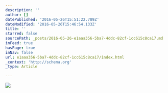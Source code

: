 ```yaml
---
description: ''
author: []
datePublished: '2016-05-26T15:51:22.789Z'
dateModified: '2016-05-26T15:46:54.133Z'
title: ''
starred: false
sourcePath: _posts/2016-05-26-e1aaa356-5ba7-4ddc-82cf-1cc615c8ca17.md
inFeed: true
hasPage: true
inNav: false
url: e1aaa356-5ba7-4ddc-82cf-1cc615c8ca17/index.html
_context: 'http://schema.org'
_type: Article

---
```

![](https://the-grid-user-content.s3-us-west-2.amazonaws.com/bb669298-65d8-48d2-b3cb-3bc6e0a8cba4.jpg)